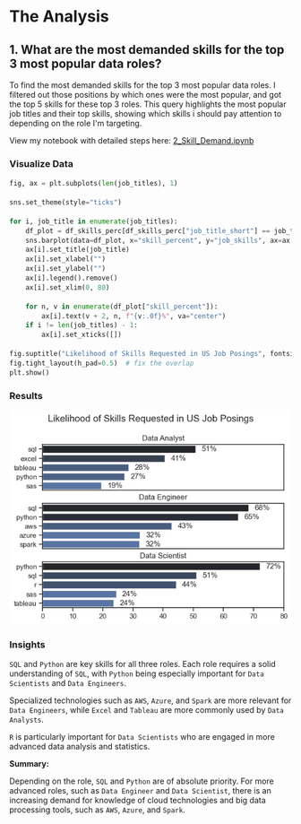 # The Analysis 

## 1. What are the most demanded skills for the top 3 most popular data roles?

To find the most demanded skills for the top 3 most popular data roles. I filtered out those positions by which ones were the most popular, and got the top 5 skills for these top 3 roles. This query highlights the most popular job titles and their top skills, showing which skills i should pay attention to depending on the role I'm targeting.

View my notebook with detailed steps here:
[2_Skill_Demand.ipynb](03_Project\02_Skill_Demand.ipynb)

### Visualize Data

```python
fig, ax = plt.subplots(len(job_titles), 1)

sns.set_theme(style="ticks")

for i, job_title in enumerate(job_titles):
    df_plot = df_skills_perc[df_skills_perc["job_title_short"] == job_title].head(5)
    sns.barplot(data=df_plot, x="skill_percent", y="job_skills", ax=ax[i], hue="skill_count", palette="dark:b_r")
    ax[i].set_title(job_title)
    ax[i].set_xlabel("")
    ax[i].set_ylabel("")
    ax[i].legend().remove()
    ax[i].set_xlim(0, 80)

    for n, v in enumerate(df_plot["skill_percent"]):
        ax[i].text(v + 2, n, f"{v:.0f}%", va="center")
    if i != len(job_titles) - 1:
        ax[i].set_xticks([])

fig.suptitle("Likelihood of Skills Requested in US Job Posings", fontsize=15)
fig.tight_layout(h_pad=0.5)  # fix the overlap
plt.show()
```

### Results
![Visualization of Top Skills for Data Jobs](03_Project/Images/skill_demand_all_data_roles.png)


### Insights

`SQL` and `Python` are key skills for all three roles. Each role requires a solid understanding of `SQL`, with `Python` being especially important for `Data Scientists` and `Data Engineers`.

Specialized technologies such as `AWS`, `Azure`, and `Spark` are more relevant for `Data Engineers`, while `Excel` and `Tableau` are more commonly used by `Data Analysts`.

`R` is particularly important for `Data Scientists` who are engaged in more advanced data analysis and statistics.

**Summary:**

Depending on the role, `SQL` and `Python` are of absolute priority. For more advanced roles, such as `Data Engineer` and `Data Scientist`, there is an increasing demand for knowledge of cloud technologies and big data processing tools, such as `AWS`, `Azure`, and `Spark`.
